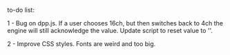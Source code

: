 to-do list:

1 - Bug on dpp.js. If a user chooses 16ch, but then switches back to 4ch the engine will still acknowledge the value.
Update script to reset value to ''.

2 - Improve CSS styles. Fonts are weird and too big.